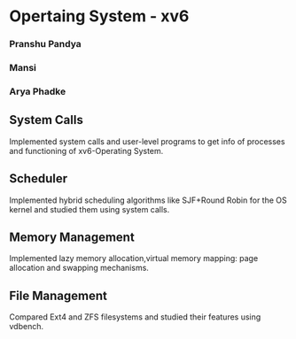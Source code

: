 # Opertaing System - xv6

### Pranshu Pandya 
### Mansi
### Arya Phadke

## System Calls 
Implemented system calls and user-level programs to get info of processes and functioning of xv6-Operating System.

## Scheduler
Implemented hybrid scheduling algorithms like SJF+Round Robin for the OS kernel and studied them using system calls.

## Memory Management 
Implemented lazy memory allocation,virtual memory mapping: page allocation and swapping mechanisms.

## File Management 
Compared Ext4 and ZFS filesystems and studied their features using vdbench.
